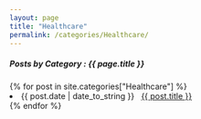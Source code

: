 ```yaml
---
layout: page
title: "Healthcare"
permalink: /categories/Healthcare/
---
```


<h5> Posts by Category : {{ page.title }} </h5>

<div class="card">
{% for post in site.categories["Healthcare"] %}
 <li class="category-posts"><span>{{ post.date | date_to_string }}</span> &nbsp; <a href="{{ post.url }}">{{ post.title }}</a></li>
{% endfor %}
</div>